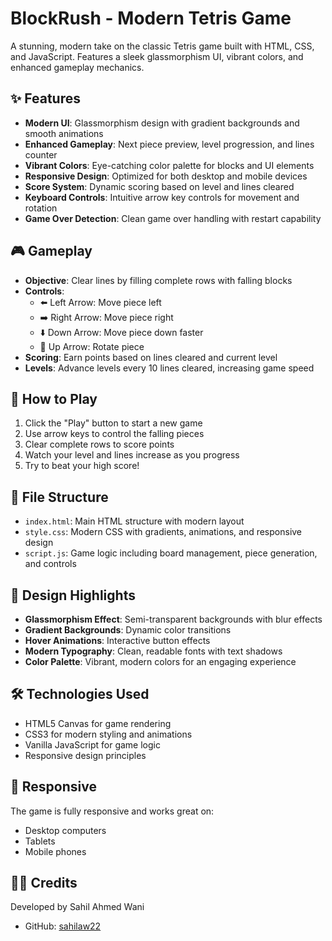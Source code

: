 # BlockRush - Modern Tetris Game

A stunning, modern take on the classic Tetris game built with HTML, CSS, and JavaScript. Features a sleek glassmorphism UI, vibrant colors, and enhanced gameplay mechanics.


## ✨ Features

- **Modern UI**: Glassmorphism design with gradient backgrounds and smooth animations
- **Enhanced Gameplay**: Next piece preview, level progression, and lines counter
- **Vibrant Colors**: Eye-catching color palette for blocks and UI elements
- **Responsive Design**: Optimized for both desktop and mobile devices
- **Score System**: Dynamic scoring based on level and lines cleared
- **Keyboard Controls**: Intuitive arrow key controls for movement and rotation
- **Game Over Detection**: Clean game over handling with restart capability

## 🎮 Gameplay

- **Objective**: Clear lines by filling complete rows with falling blocks
- **Controls**:
  - ⬅️ Left Arrow: Move piece left
  - ➡️ Right Arrow: Move piece right
  - ⬇️ Down Arrow: Move piece down faster
  - 🔄 Up Arrow: Rotate piece
- **Scoring**: Earn points based on lines cleared and current level
- **Levels**: Advance levels every 10 lines cleared, increasing game speed

## 🚀 How to Play

1. Click the "Play" button to start a new game
2. Use arrow keys to control the falling pieces
3. Clear complete rows to score points
4. Watch your level and lines increase as you progress
5. Try to beat your high score!

## 📁 File Structure

- `index.html`: Main HTML structure with modern layout
- `style.css`: Modern CSS with gradients, animations, and responsive design
- `script.js`: Game logic including board management, piece generation, and controls

## 🎨 Design Highlights

- **Glassmorphism Effect**: Semi-transparent backgrounds with blur effects
- **Gradient Backgrounds**: Dynamic color transitions
- **Hover Animations**: Interactive button effects
- **Modern Typography**: Clean, readable fonts with text shadows
- **Color Palette**: Vibrant, modern colors for an engaging experience

## 🛠️ Technologies Used

- HTML5 Canvas for game rendering
- CSS3 for modern styling and animations
- Vanilla JavaScript for game logic
- Responsive design principles

## 📱 Responsive

The game is fully responsive and works great on:
- Desktop computers
- Tablets
- Mobile phones

## 👨‍💻 Credits

Developed by Sahil Ahmed Wani

- GitHub: [sahilaw22](https://github.com/sahilaw22)
